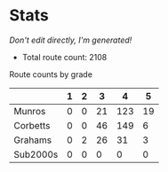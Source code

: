 # Stats
_Don't edit directly, I'm generated!_

 * Total route count: 2108

 Route counts by grade

|                   | 1 | 2 | 3 | 4 | 5 |
|-------------------|---|---|---|---|---|
| Munros            |0|0|21|123|19|
| Corbetts          |0|0|46|149|6|
| Grahams           |0|2|26|31|3|
| Sub2000s          |0|0|0|0|0|

